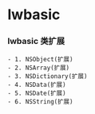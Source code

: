 # lwbasic
### lwbasic 类扩展
    - 1. NSObject(扩展)
    - 2. NSArray(扩展)
    - 3. NSDictionary(扩展)
    - 4. NSData(扩展)
    - 5. NSDate(扩展)
    - 6. NSString(扩展)

